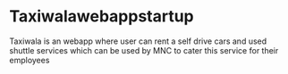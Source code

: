 # Taxiwalawebappstartup
Taxiwala is an webapp where user can rent a self drive cars and used shuttle services which can be used by MNC to cater this service for their employees
